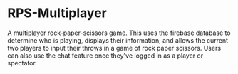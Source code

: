 # RPS-Multiplayer
A multiplayer rock-paper-scissors game.
This uses the firebase database to determine who is playing, displays their information, and allows the current two players to input their throws in a game of rock paper scissors. 
Users can also use the chat feature once they've logged in as a player or spectator.
